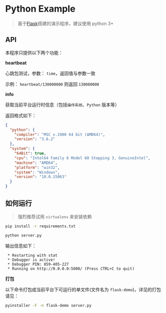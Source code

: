 # Python Example
> 基于[Flask](http://flask.pocoo.org/)搭建的演示程序，建议使用 python 3+

## API

本程序只提供以下两个功能：

**heartbeat**

心跳包测试，参数： `time`，返回值与参数一致

示例： `heartbeat/130000000` 则返回 `130000000`

**info**

获取当前平台运行时信息（包括`操作系统`、`Python` 版本等）

返回格式如下：

```json
{
  "python": {
    "compiler": "MSC v.1900 64 bit (AMD64)", 
    "version": "3.6.2"
  }, 
  "system": {
    "64Bit": true, 
    "cpu": "Intel64 Family 6 Model 60 Stepping 3, GenuineIntel", 
    "machine": "AMD64", 
    "platform": "win32", 
    "system": "Windows", 
    "version": "10.0.15063"
  }
}
```


## 如何运行
> 强烈推荐试用 `virtualenv` 来安装依赖


```bash
pip install -r requirements.txt

python server.py
```

输出信息如下：
```text
 * Restarting with stat
 * Debugger is active!
 * Debugger PIN: 859-405-227
 * Running on http://0.0.0.0:5000/ (Press CTRL+C to quit)
```


**打包**

以下命令打包成当前平台下可运行的单文件(文件名为 `flask-demo`)，详见的打包请见：

```bash
pyinstaller -F -n flask-demo server.py
```

##